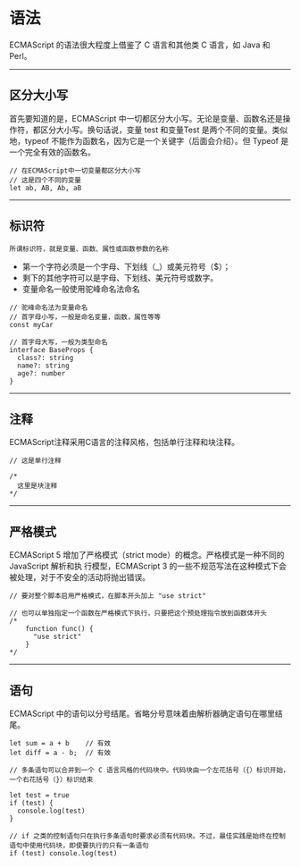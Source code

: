# 语法

ECMAScript 的语法很大程度上借鉴了 C 语言和其他类 C 语言，如 Java 和 Perl。

- - -

## 区分大小写

首先要知道的是，ECMAScript 中一切都区分大小写。无论是变量、函数名还是操作符，都区分大小写。换句话说，变量 test 和变量Test 是两个不同的变量。类似地，typeof 不能作为函数名，因为它是一个关键字（后面会介绍）。但 Typeof 是一个完全有效的函数名。

```TS
// 在ECMAScript中一切变量都区分大小写
// 这是四个不同的变量
let ab, AB, Ab, aB
```

- - -
## 标识符
    所谓标识符，就是变量、函数、属性或函数参数的名称

- 第一个字符必须是一个字母、下划线（_）或美元符号（$）；
- 剩下的其他字符可以是字母、下划线、美元符号或数字。
- 变量命名一般使用驼峰命名法命名
```TS
// 驼峰命名法为变量命名
// 首字母小写，一般是命名变量，函数，属性等等
const myCar

// 首字母大写，一般为类型命名
interface BaseProps {
  class?: string
  name?: string
  age?: number
}
```

- - -

## 注释

ECMAScript注释采用C语言的注释风格，包括单行注释和块注释。

```TS
// 这是单行注释

/* 
  这里是块注释
*/
```

- - -

## 严格模式

ECMAScript 5 增加了严格模式（strict mode）的概念。严格模式是一种不同的 JavaScript 解析和执
行模型，ECMAScript 3 的一些不规范写法在这种模式下会被处理，对于不安全的活动将抛出错误。

```TS
// 要对整个脚本启用严格模式，在脚本开头加上 "use strict"

// 也可以单独指定一个函数在严格模式下执行，只要把这个预处理指令放到函数体开头
/*
    function func() {
      "use strict"
    }
*/
```

- - -
## 语句

ECMAScript 中的语句以分号结尾。省略分号意味着由解析器确定语句在哪里结尾。
```TS
let sum = a + b    // 有效
let diff = a - b;  // 有效

// 多条语句可以合并到一个 C 语言风格的代码块中。代码块由一个左花括号（{）标识开始，一个右花括号（}）标识结束

let test = true
if (test) {
  console.log(test)
}

// if 之类的控制语句只在执行多条语句时要求必须有代码块。不过，最佳实践是始终在控制语句中使用代码块，即使要执行的只有一条语句
if (test) console.log(test)
```
